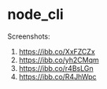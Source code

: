 # node_cli
Screenshots:
1. https://ibb.co/XxFZCZx
2. https://ibb.co/yh2CMqm
3. https://ibb.co/r4BsLGn
4. https://ibb.co/R4JhWpc
